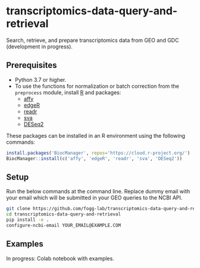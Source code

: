 # transcriptomics-data-query-and-retrieval
Search, retrieve, and prepare transcriptomics data from GEO and GDC (development in progress).

## Prerequisites
- Python 3.7 or higher.
- To use the functions for normalization or batch correction from the `preprocess` module, install [R](https://www.r-project.org/) and packages:
  - [affy](https://bioconductor.org/packages/release/bioc/html/affy.html)
  - [edgeR](https://bioconductor.org/packages/release/bioc/html/edgeR.html)
  - [readr](https://cran.r-project.org/web/packages/readr/index.html)
  - [sva](https://bioconductor.org/packages/release/bioc/html/sva.html)
  - [DESeq2](https://bioconductor.org/packages/release/bioc/html/DESeq2.html)

These packages can be installed in an R environment using the following commands:
```R
install.packages('BiocManager', repos='https://cloud.r-project.org/')
BiocManager::install(c('affy', 'edgeR', 'readr', 'sva', 'DESeq2'))
```

## Setup

Run the below commands at the command line. Replace dummy email with your email which will be submitted in your GEO queries to the NCBI API.
```zsh
git clone https://github.com/fogg-lab/transcriptomics-data-query-and-retrieval.git
cd transcriptomics-data-query-and-retrieval
pip install -e .
configure-ncbi-email YOUR_EMAIL@EXAMPLE.COM
```

## Examples

In progress: Colab notebook with examples.
